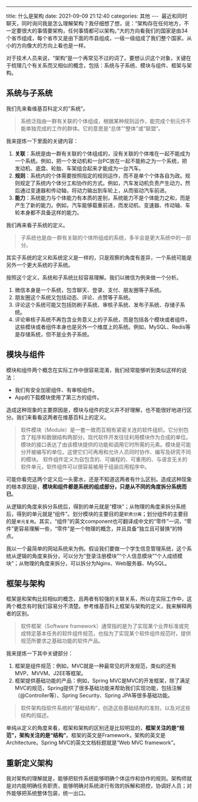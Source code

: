 ---
title: 什么是架构
date: 2021-09-09 21:12:40
categories: 其他
--- 
最近和同时聊天，同时询问我是怎么理解架构？我仔细想了想，说：“架构存在任何地方，不一定要很大的事情要架构，任何事情都可以架构。”大的方向看我们的国家是由34个省市组成，每个省市又是由下面的市县组成，一级一级组成了我们整个国家。从小的方向像大的方向上看也是一样。

对于技术人员来说，“架构”是一个再常见不过的词了。要想认识这个对象，关键在于梳理几个有关系而又相似的概念，包括：系统与子系统、模块与组件、框架与架构。
## 系统与子系统

我们先来看维基百科定义的“系统”。

> 系统泛指由一群有关联的个体组成，根据某种规则运作，能完成个别元件不能单独完成的工作的群体。它的意思是“总体”“整体”或“联盟”。

我来提炼一下里面的关键内容：

1.  **关联**：系统是由一群有关联的个体组成的，没有关联的个体堆在一起不能成为一个系统。例如，把一个发动机和一台PC放在一起不能称之为一个系统，把发动机、底盘、轮胎、车架组合起来才能成为一台汽车。
2.  **规则**：系统内的个体需要按照指定的规则运作，而不是单个个体各自为政。规则规定了系统内个体分工和协作的方式。例如，汽车发动机负责产生动力，然后通过变速器和传动轴，将动力输出到车轮上，从而驱动汽车前进。
3.  **能力**：系统能力与个体能力有本质的差别，系统能力不是个体能力之和，而是产生了新的能力。例如，汽车能够载重前进，而发动机、变速器、传动轴、车轮本身都不具备这样的能力。

我们再来看子系统的定义。

> 子系统也是由一群有关联的个体所组成的系统，多半会是更大系统中的一部分。

其实子系统的定义和系统定义是一样的，只是观察的角度有差异，一个系统可能是另外一个更大系统的子系统。

按照这个定义，系统和子系统比较容易理解。我们以微信为例来做一个分析。

1.  微信本身是一个系统，包含聊天、登录、支付、朋友圈等子系统。
2.  朋友圈这个系统又包括动态、评论、点赞等子系统。
3.  评论这个系统可能又包括防刷子系统、审核子系统、发布子系统、存储子系统。
4.  评论审核子系统不再包含业务意义上的子系统，而是包括各个模块或者组件，这些模块或者组件本身也是另外一个维度上的系统。例如，MySQL、Redis等是存储系统，但不是业务子系统。

## 模块与组件

模块和组件两个概念在实际工作中很容易混淆，我们经常能够听到类似这样的说法：
*   我们有安全加密组件、有审核组件。
*   App的下载模块使用了第三方的组件。

造成这种现象的主要原因是，模块与组件的定义并不好理解，也不能很好地进行区分。我们来看看这两者在维基百科上的定义。

> 软件模块（Module）是一套一致而互相有紧密关连的软件组织。它分别包含了程序和数据结构两部分。现代软件开发往往利用模块作为合成的单位。模块的接口表达了由该模块提供的功能和调用它时所需的元素。模块是可能分开被编写的单位。这使它们可再用和允许人员同时协作、编写及研究不同的模块。
> 软件组件定义为自包含的、可编程的、可重用的、与语言无关的软件单元，软件组件可以很容易被用于组装应用程序中。

可能你看完这两个定义后一头雾水，还是不知道这两者有什么区别。造成这种现象的根本原因是，**模块和组件都是系统的组成部分，只是从不同的角度拆分系统而已**。

从逻辑的角度来拆分系统后，得到的单元就是“模块”；从物理的角度来拆分系统后，得到的单元就是“组件”。划分模块的主要目的是`职责分离`；划分组件的主要目的是`单元复用`。其实，“组件”的英文component也可翻译成中文的“零件”一词，“零件”更容易理解一些，“零件”是一个物理的概念，并且具备“独立且可替换”的特点。

我以一个最简单的网站系统来为例。假设我们要做一个学生信息管理系统，这个系统从逻辑的角度来拆分，可以分为“登录注册模块”“个人信息模块”“个人成绩模块”；从物理的角度来拆分，可以拆分为Nginx、Web服务器、MySQL。

## 框架与架构

框架是和架构比较相似的概念，且两者有较强的关联关系，所以在实际工作中，这两个概念有时我们容易分不清楚。参考维基百科上框架与架构的定义，我来解释两者的区别。

> 软件框架（Software framework）通常指的是为了实现某个业界标准或完成特定基本任务的软件组件规范，也指为了实现某个软件组件规范时，提供规范所要求之基础功能的软件产品。

我来提炼一下其中关键部分：

1.  框架是组件规范：例如，MVC就是一种最常见的开发规范，类似的还有MVP、MVVM、J2EE等框架。
2.  框架提供基础功能的产品：例如，Spring MVC是MVC的开发框架，除了满足MVC的规范，Spring提供了很多基础功能来帮助我们实现功能，包括注解（@Controller等）、Spring Security、Spring JPA等很多基础功能。

> 软件架构指软件系统的“基础结构”，创造这些基础结构的准则，以及对这些结构的描述。

单纯从定义的角度来看，框架和架构的区别还是比较明显的，**框架关注的是“规范”，架构关注的是“结构”**。框架的英文是Framework，架构的英文是Architecture。Spring MVC的英文文档标题就是“Web MVC framework”。

## 重新定义架构
我对架构的理解就是，能够把软件系统能够明确个体运作和协作的规则。架构师就是对内能明确任务职责，能够明确对系统进行有效的拆解和把控，协调好人员；对外能够把系统整体包装，统一出口。
